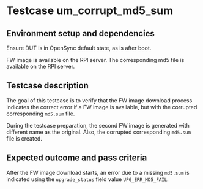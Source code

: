# Testcase um_corrupt_md5_sum

## Environment setup and dependencies

Ensure DUT is in OpenSync default state, as is after boot.

FW image is available on the RPI server.
The corresponding md5 file is available on the RPI server.

## Testcase description

The goal of this testcase is to verify that the FW image download process
indicates the correct error if a FW image is available, but with the corrupted
corresponding `md5.sum` file.

During the testcase preparation, the second FW image is generated with different
name as the original. Also, the corrupted corresponding `md5.sum` file is created.

## Expected outcome and pass criteria

After the FW image download starts, an error due to a missing `md5.sum` is
indicated using the `upgrade_status` field value `UPG_ERR_MD5_FAIL`.
